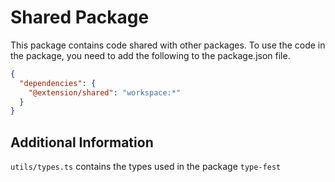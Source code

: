 # Shared Package

This package contains code shared with other packages.
To use the code in the package, you need to add the following to the package.json file.

```json
{
  "dependencies": {
    "@extension/shared": "workspace:*"
  }
}
```

## Additional Information

`utils/types.ts` contains the types used in the package `type-fest`